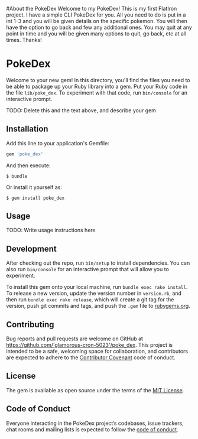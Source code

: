 #About the PokeDex 
Welcome to my PokeDex! This is my first FlatIron project. I have a simple CLI PokeDex for you. All you need to do is put in a int 1-3 and you will be given details on the specific pokemon. You will then have the option to go back and few any additional ones. You may quit at any point in time and you will be given many options to quit, go back, etc at all times. Thanks! 

# PokeDex

Welcome to your new gem! In this directory, you'll find the files you need to be able to package up your Ruby library into a gem. Put your Ruby code in the file `lib/poke_dex`. To experiment with that code, run `bin/console` for an interactive prompt.

TODO: Delete this and the text above, and describe your gem

## Installation

Add this line to your application's Gemfile:

```ruby
gem 'poke_dex'
```

And then execute:

    $ bundle

Or install it yourself as:

    $ gem install poke_dex

## Usage

TODO: Write usage instructions here

## Development

After checking out the repo, run `bin/setup` to install dependencies. You can also run `bin/console` for an interactive prompt that will allow you to experiment.

To install this gem onto your local machine, run `bundle exec rake install`. To release a new version, update the version number in `version.rb`, and then run `bundle exec rake release`, which will create a git tag for the version, push git commits and tags, and push the `.gem` file to [rubygems.org](https://rubygems.org).

## Contributing

Bug reports and pull requests are welcome on GitHub at https://github.com/'glamorous-cron-5023'/poke_dex. This project is intended to be a safe, welcoming space for collaboration, and contributors are expected to adhere to the [Contributor Covenant](http://contributor-covenant.org) code of conduct.

## License

The gem is available as open source under the terms of the [MIT License](https://opensource.org/licenses/MIT).

## Code of Conduct

Everyone interacting in the PokeDex project’s codebases, issue trackers, chat rooms and mailing lists is expected to follow the [code of conduct](https://github.com/'glamorous-cron-5023'/poke_dex/blob/master/CODE_OF_CONDUCT.md).
